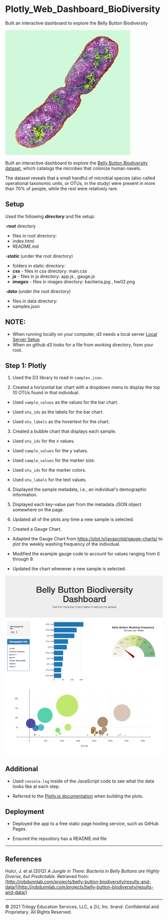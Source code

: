 # Plotly_Web_Dashboard_BioDiversity
Built an interactive dashboard to explore the Belly Button Biodiversity

![Bacteria by filterforge.com](static/images/bacteria.jpg)

Built an interactive dashboard to explore the [Belly Button Biodiversity dataset](http://robdunnlab.com/projects/belly-button-biodiversity/), which catalogs the microbes that colonize human navels.

The dataset reveals that a small handful of microbial species (also called operational taxonomic units, or OTUs, in the study) were present in more than 70% of people, while the rest were relatively rare.

## Setup
Used the following ***directory***  and  file setup:

-***root*** directory
- files in root directory:
- index.html
- README.md

-***static***  (under the root directory)
- folders in static directory:
- ***css***   - files in css directory: main.css
- ***js***    - files in js directory: app.js , gauge.js
- ***images***  - files in images directory: bactieria.jpg , hw02.png

-***data***  (under the root directory)
- files in data directory:
- samples.json

## NOTE:
* When running locally on your computer, d3 needs a local server
[Local Server Setup](https://github.com/processing/p5.js/wiki/Local-server )
* When on github d3 looks for a file from working directory, from your root.


## Step 1: Plotly
1. Used the D3 library to read in `samples.json`.

2. Created a horizontal bar chart with a dropdown menu to display the top 10 OTUs found in that individual.

* Used `sample_values` as the values for the bar chart.

* Used `otu_ids` as the labels for the bar chart.

* Used `otu_labels` as the hovertext for the chart.


3. Created a bubble chart that displays each sample.

* Used `otu_ids` for the x values.

* Used `sample_values` for the y values.

* Used `sample_values` for the marker size.

* Used `otu_ids` for the marker colors.

* Used `otu_labels` for the text values.


4. Displayed the sample metadata, i.e., an individual's demographic information.

5. Displayed each key-value pair from the metadata JSON object somewhere on the page.


6. Updated all of the plots any time a new sample is selected.

7. Created a Gauge Chart.

* Adapted the Gauge Chart from <https://plot.ly/javascript/gauge-charts/> to plot the weekly washing frequency of the individual.

* Modified the example gauge code to account for values ranging from 0 through 9.

* Updated the chart whenever a new sample is selected.

![Plotly Sample Dashboard](static/images/hw02.png)


## Additional
* Used `console.log` inside of the JavaScript code to see what the data looks like at each step.

* Referred to the [Plotly.js documentation](https://plot.ly/javascript/) when building the plots.



## Deployment

* Deployed the app to a free static page hosting service, such as GitHub Pages.

* Ensured the repository has a README.md file

- - -

## References

Hulcr, J. et al.(2012) _A Jungle in There: Bacteria in Belly Buttons are Highly Diverse, but Predictable_. Retrieved from: [http://robdunnlab.com/projects/belly-button-biodiversity/results-and-data/](http://robdunnlab.com/projects/belly-button-biodiversity/results-and-data/)

- - -

© 2021 Trilogy Education Services, LLC, a 2U, Inc. brand. Confidential and Proprietary. All Rights Reserved.